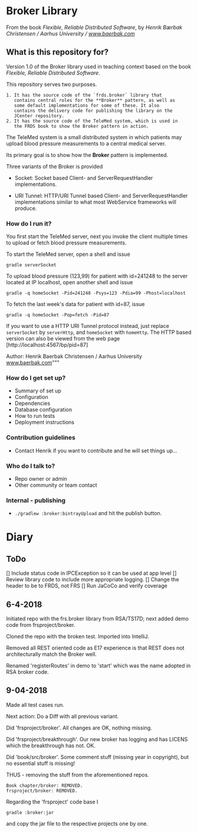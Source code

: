 Broker Library
==============

From the book *Flexible, Reliable Distributed Software*, by *Henrik
Bærbak Christensen / Aarhus University / www.baerbak.com*

What is this repository for?
-----------

Version 1.0 of the Broker library used in teaching context based on
the book *Flexible, Reliable Distributed Software*.

This repository serves two purposes.

    1. It has the source code of the `frds.broker` library that
       contains central roles for the **Broker** pattern, as well as
       some default implementations for some of these. It also
       contains the delivery code for publishing the library on the
       JCenter repository.
    2. It has the source code of the TeleMed system, which is used in
       the FRDS book to show the Broker pattern in action.

The TeleMed system is a small distributed system in which patients
may upload blood pressure measurements to a central medical server.

Its primary goal is to show how the **Broker** pattern is implemented.

Three variants of the Broker is provided

  * Socket: Socket based Client- and ServerRequestHandler implementations.

  * URI Tunnel: HTTP/URI Tunnel based Client- and ServerRequestHandler
    implementations similar to what most WebService frameworks will
    produce.


### How do I run it? ###

You first start the TeleMed server, next you invoke the client
multiple times to upload or fetch blood pressure measurements.

To start the TeleMed server, open a shell and issue

    gradle serverSocket

To upload blood pressure (123,99) for patient with id=241248 to the
server located at IP localhost, open another shell and issue

    gradle -q homeSocket -Pid=241248 -Psys=123 -Pdia=99 -Phost=localhost

To fetch the last week's data for patient with id=87, issue

    gradle -q homeSocket -Pop=fetch -Pid=87
    
If you want to use a HTTP URI Tunnel protocol instead, just replace
`serverSocket` by `serverHttp`, and `homeSocket` with `homeHttp`. The
HTTP based version can also be viewed from the web page [http://localhost:4567/bp/pid=87]
    

  Author: Henrik Baerbak Christensen / Aarhus University
    	  www.baerbak.com"""

### How do I get set up? ###

* Summary of set up
* Configuration
* Dependencies
* Database configuration
* How to run tests
* Deployment instructions

### Contribution guidelines ###

* Contact Henrik if you want to contribute and he will set things up...

### Who do I talk to? ###

* Repo owner or admin
* Other community or team contact

### Internal - publishing ###

* `./gradlew :broker:bintrayUpload` and hit the publish button.

Diary
===

ToDo
----

[] Include status code in IPCException so it can be used at app level
[] Review library code to include more appropriate logging.
[] Change the header to be to FRDS, not FRS
[] Run JaCoCo and verify coverage

6-4-2018
---

Initiated repo with the frs.broker library from RSA/TS17D; next added
demo code from frsproject/broker.

Cloned the repo with the broken test. Imported into IntelliJ.

Removed all REST oriented code as E17 experience is that REST does not
architecturally match the Broker well.

Renamed 'registerRoutes' in demo to 'start' which was the name adopted
in RSA broker code.

9-04-2018
---

Made all test cases run.

Next action: Do a Diff with all previous variant.

Did 'frsproject/broker'. All changes are OK, nothing missing.

Did 'frsproject/breakthrough'. Our new broker has logging and has LICENS
which the breakthrough has not. OK.

Did 'book/src/broker'. Some comment stuff (missing year in copyright),
but no essential stuff is missing!

THUS - removing the stuff from the aforementioned repos.

    Book chapter/broker: REMOVED.
    frsproject/broker: REMOVED.
    
Regarding the 'frsproject' code base I

    gradle :broker:jar
    
and copy the jar file to the respective projects one by one.





